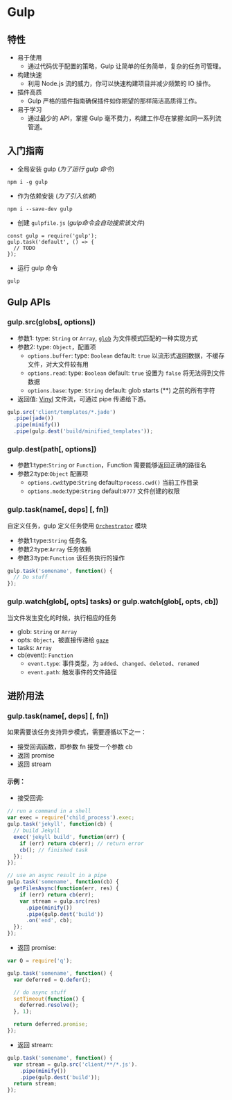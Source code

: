 # Gulp

## 特性

- 易于使用
  - 通过代码优于配置的策略，Gulp 让简单的任务简单，复杂的任务可管理。
- 构建快速
  - 利用 Node.js 流的威力，你可以快速构建项目并减少频繁的 IO 操作。
- 插件高质
  - Gulp 严格的插件指南确保插件如你期望的那样简洁高质得工作。
- 易于学习
  - 通过最少的 API，掌握 Gulp 毫不费力，构建工作尽在掌握:如同一系列流管道。

## 入门指南

- 全局安装 gulp (*为了运行 gulp 命令*)
```
npm i -g gulp
```

- 作为依赖安装 (*为了引入依赖*)
```
npm i --save-dev gulp
```

- 创建 `gulpfile.js` (*gulp命令会自动搜索该文件*)
```
const gulp = require('gulp');
gulp.task('default', () => {
  // TODO
});
```

- 运行 gulp 命令
```
gulp
```

## Gulp APIs

### gulp.src(globs[, options])

- 参数1: type: `String` or `Array`, [`glob`](https://github.com/Cinux-Chosan/learning/blob/master/Projects%E6%9E%84%E5%BB%BA-learning/gulp/node-glob.md) 为文件模式匹配的一种实现方式
- 参数2: type: `Object`，配置项
  - `options.buffer`: type: `Boolean` default: `true` 以流形式返回数据，不缓存文件，对大文件较有用
  - `options.read`: type: `Boolean` default: `true` 设置为 `false` 将无法得到文件数据
  - `options.base`: type: `String` default: glob starts (\*\*)  之前的所有字符
- 返回值: [Vinyl](https://github.com/Cinux-Chosan/learning/blob/master/Projects%E6%9E%84%E5%BB%BA-learning/gulp/vinyl.md) 文件流，可通过 pipe 传递给下游。

```javascript
gulp.src('client/templates/*.jade')
  .pipe(jade())
  .pipe(minify())
  .pipe(gulp.dest('build/minified_templates'));
```

### gulp.dest(path[, options])

- 参数1:type:`String` or `Function`，Function 需要能够返回正确的路径名
- 参数2:type:`Object` 配置项
  - `options.cwd`:type:`String` default:`process.cwd()` 当前工作目录
  - `options.mode`:type:`String` default:`0777` 文件创建的权限

### gulp.task(name[, deps] [, fn])

自定义任务，gulp 定义任务使用 [`Orchestrator`](https://github.com/Cinux-Chosan/learning/blob/master/Projects%E6%9E%84%E5%BB%BA-learning/gulp/Orchestrator.md) 模块
- 参数1:type:`String`  任务名
- 参数2:type:`Array`  任务依赖
- 参数3:type:`Function`  该任务执行的操作

```javascript
gulp.task('somename', function() {
  // Do stuff
});
```

### gulp.watch(glob[, opts] tasks) or gulp.watch(glob[, opts, cb])

当文件发生变化的时候，执行相应的任务
- glob: `String` or `Array`
- opts: `Object`，被直接传递给 [`gaze`](https://github.com/Cinux-Chosan/learning/blob/master/Projects%E6%9E%84%E5%BB%BA-learning/gulp/gaze.md)
- tasks: `Array`
- cb(event): `Function`
  - `event.type`: 事件类型，为 `added`、`changed`、`deleted`、`renamed`
  - `event.path`: 触发事件的文件路径


## 进阶用法

### gulp.task(name[, deps] [, fn])

如果需要该任务支持异步模式，需要遵循以下之一：
- 接受回调函数，即参数 fn 接受一个参数 cb
- 返回 promise
- 返回 stream

#### 示例：

- 接受回调:

```javascript
// run a command in a shell
var exec = require('child_process').exec;
gulp.task('jekyll', function(cb) {
  // build Jekyll
  exec('jekyll build', function(err) {
    if (err) return cb(err); // return error
    cb(); // finished task
  });
});

// use an async result in a pipe
gulp.task('somename', function(cb) {
  getFilesAsync(function(err, res) {
    if (err) return cb(err);
    var stream = gulp.src(res)
      .pipe(minify())
      .pipe(gulp.dest('build'))
      .on('end', cb);
  });
});
```

- 返回 promise:
```javascript
var Q = require('q');

gulp.task('somename', function() {
  var deferred = Q.defer();

  // do async stuff
  setTimeout(function() {
    deferred.resolve();
  }, 1);

  return deferred.promise;
});
```

- 返回 stream:
```javascript
gulp.task('somename', function() {
  var stream = gulp.src('client/**/*.js').
    .pipe(minify())
    .pipe(gulp.dest('build'));
  return stream;
});
```
